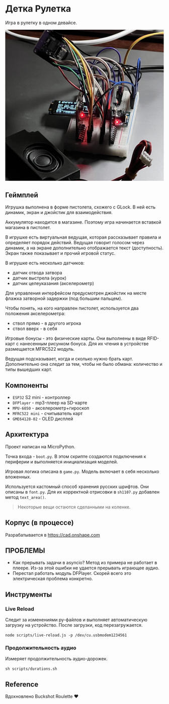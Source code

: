# Детка Рулетка

Игра в рулетку в одном девайсе.

![Фотография прототипа](doc/prototype_photo.jpg)

## Геймплей

Игрушка выполнена в форме пистолета, схожего с GLock.
В ней есть динамик, экран и джойстик для взаимодействия.

Аккумулятор находится в магазине. Поэтому игра начинается вставкой магазина в пистолет.

В игрушке есть виртуальная ведущая, которая рассказывает правила и определяет порядок действий.
Ведущая говорит голосом через динамик, а на экране дополнительно отображается текст (доступность).
Экран также показывает и прочий игровой статус.

В игрушке есть несколько датчиков:

- датчик отвода затвора
- датчик выстрела (курок)
- датчик целеуказания (акселерометр)

Для управления интерфейсом предусмотрен джойстик на месте флажка затворной задержки (под большим пальцем).

Чтобы понять, на кого направлен пистолет, используется два положения акселерометра:

- ствол прямо - в другого игрока
- ствол вверх - в себя

Игровые бонусы - это физические карты. Они выполнены в виде RFID-карт с нанесенным рисунком бонуса.
Для их чтения в устройстве размещается MFRC522 модуль.

Ведущая подсказывает, когда и сколько нужно брать карт.
Дополнительно она следит за тем, чтобы не было обмана: количество и типы вышедших карт.

## Компоненты

- `ESP32` S2 mini - контроллер
- `DFPlayer` - mp3-плеер на SD-карте
- `MPU-6050` - акселерометр+гироскоп
- `MFRC522 mini` - считыватель карт
- `GME64128-02` - OLED дисплей

## Архитектура

Проект написан на MicroPython.

Точка входа - `boot.py`. В этом скрипте создаются подключения к периферии и выполняется инициализация моделей.

Игровая логика описана в `game.py`. Модель включает в себя несколько вложенных.

Используется кастомный способ хранения русских шрифтов. Они описаны в `font.py`. Для их корректной отрисовки в `sh1107.py` добавлен метод `text_area()`.

> Некоторые вещи остаются сделанными на коленке.

## Корпус (в процессе)

Разрабатывается в https://cad.onshape.com

## ПРОБЛЕМЫ

- Как прерывать задачи в asyncio?
  Метод из примера не работает в плеере.
  Из-за этой ошибки не удается прерывать играющее аудио.
- Перестал работать модуль DFPlayer. Скорей всего это электрическая проблема конкретно.

## Инструменты

### Live Reload

Следит за изменениями py-файлов и выполняет автоматическую загрузку на устройство. После загрузки, код перезагружается.

`node scripts/live-reload.js -p /dev/cu.usbmodem1234561`

### Продолжительность аудио

Измеряет продолжительность аудио-дорожек.

`sh scripts/durations.sh`

## Reference

Вдохновлено Buckshot Roulette ❤️
